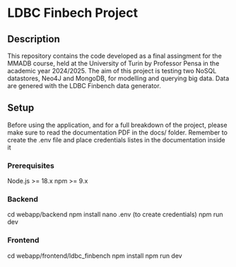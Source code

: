 # LDBC Finbech Project

## Description
This repository contains the code developed as a final assingment
for the MMADB course, held at the University of Turin by Professor Pensa
in the academic year 2024/2025.
The aim of this project is testing two NoSQL datastores, Neo4J and MongoDB, for
modelling and querying big data.
Data are genered with the LDBC Finbench data generator.

## Setup
Before using the application, and for a full breakdown of the project, please
make sure to read the documentation PDF in the docs/ folder.
Remember to create the .env file and place credentials listes in the documentation inside it

### Prerequisites
Node.js >= 18.x
npm >= 9.x

### Backend

cd webapp/backend
npm install
nano .env (to create credentials)
npm run dev

### Frontend

cd webapp/frontend/ldbc_finbench
npm install
npm run dev